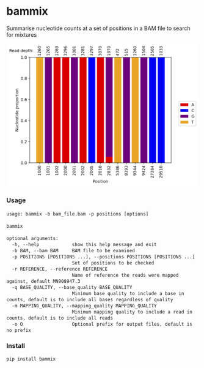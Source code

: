 # bammix
Summarise nucleotide counts at a set of positions in a BAM file to search for mixtures

<img src="./docs/nucleotide_plot.png" width = "700">

### Usage
```
usage: bammix -b bam_file.bam -p positions [options]

bammix

optional arguments:
  -h, --help            show this help message and exit
  -b BAM, --bam BAM     BAM file to be examined
  -p POSITIONS [POSITIONS ...], --positions POSITIONS [POSITIONS ...]
                        Set of positions to be checked
  -r REFERENCE, --reference REFERENCE
                        Name of reference the reads were mapped against, default MN908947.3
  -q BASE_QUALITY, --base_quality BASE_QUALITY
                        Minimum base quality to include a base in counts, default is to include all bases regardless of quality
  -m MAPPING_QUALITY, --mapping_quality MAPPING_QUALITY
                        Minimum mapping quality to include a read in counts, default is to include all reads
  -o O                  Optional prefix for output files, default is no prefix
```

### Install
```
pip install bammix
```
